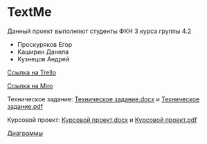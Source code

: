 # TextMe

Данный проект выполняют студенты ФКН 3 курса группы 4.2
+ Проскуряков Егор
+ Каширин Данила
+ Кузнецов Андрей

[Ссылка на Trello](https://trello.com/b/yBsu3SbX/textme-messenger)

[Ссылка на Miro](https://miro.com/app/board/o9J_lNiQtMY=/)

Техническое задание: [Техническое задание.docx](/Documents/Техническое%20Задание.docx) и [Техническое задание.pdf](/Documents/Техническое%20Задание.pdf)

Курсовой проект: [Курсовой проект.docx](/Documents/Курсовой%20проект.docx) и [Курсовой проект.pdf](/Documents/Курсовой%20проект.pdf)

[Диаграммы](/Documents/Diagrams)